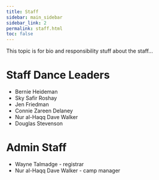 ```yaml
---
title: Staff
sidebar: main_sidebar
sidebar_link: 2
permalink: staff.html
toc: false
---
```


This topic is for bio and responsibility stuff about the staff... 

# Staff Dance Leaders

* Bernie Heideman
* Sky Safir Roshay
* Jen Friedman
* Connie Zareen Delaney
* Nur al-Haqq Dave Walker
* Douglas Stevenson

# Admin Staff

* Wayne Talmadge - registrar
* Nur al-Haqq Dave Walker - camp manager
